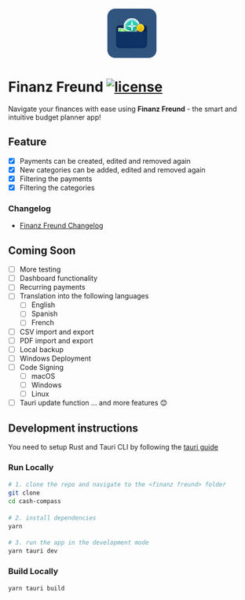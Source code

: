 <p align="center">
  <img src="./docs/cash-compass-logo.png" height="100" />
</p>

# Finanz Freund [![license](https://img.shields.io/github/license/DAVFoundation/captain-n3m0.svg?style=flat)](https://github.com/m-jacobi/cash-compass/blob/develop/LICENSE.md)

Navigate your finances with ease using **Finanz Freund** - the smart and intuitive budget planner app!

## Feature

- [x] Payments can be created, edited and removed again
- [x] New categories can be added, edited and removed again
- [x] Filtering the payments
- [x] Filtering the categories

### Changelog

- [Finanz Freund Changelog](CHANGELOG.md)

## Coming Soon

- [ ] More testing
- [ ] Dashboard functionality
- [ ] Recurring payments
- [ ] Translation into the following languages
  - [ ] English
  - [ ] Spanish
  - [ ] French
- [ ] CSV import and export
- [ ] PDF import and export
- [ ] Local backup
- [ ] Windows Deployment
- [ ] Code Signing
  - [ ] macOS
  - [ ] Windows
  - [ ] Linux
- [ ] Tauri update function
... and more features :blush:

## Development instructions

You need to setup Rust and Tauri CLI by following the [tauri guide](https://tauri.app/v1/guides/getting-started/prerequisites/)

### Run Locally

```bash
# 1. clone the repo and navigate to the <finanz freund> folder
git clone 
cd cash-compass

# 2. install dependencies
yarn

# 3. run the app in the development mode
yarn tauri dev
```

### Build Locally

```bash
yarn tauri build
```

